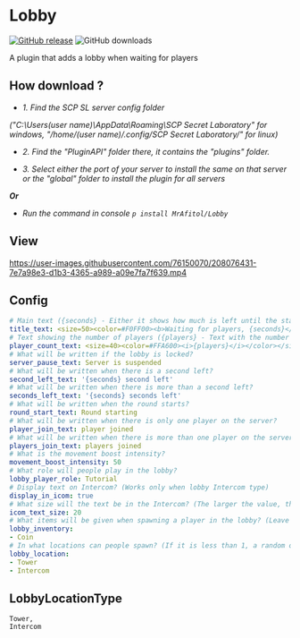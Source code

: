 # Lobby
[![GitHub release](https://flat.badgen.net/github/release/MrAfitol/Lobby)](https://github.com/MrAfitol/Lobby/releases/)
![GitHub downloads](https://flat.badgen.net/github/assets-dl/MrAfitol/Lobby)


A plugin that adds a lobby when waiting for players
## How download ?
   - *1. Find the SCP SL server config folder*
   
   *("C:\Users\(user name)\AppData\Roaming\SCP Secret Laboratory\" for windows, "/home/(user name)/.config/SCP Secret Laboratory/" for linux)*
  
   - *2. Find the "PluginAPI" folder there, it contains the "plugins" folder.*
  
   - *3. Select either the port of your server to install the same on that server or the "global" folder to install the plugin for all servers*
  
  ***Or***
  
   - *Run the command in console `p install MrAfitol/Lobby`*
  
## View
https://user-images.githubusercontent.com/76150070/208076431-7e7a98e3-d1b3-4365-a989-a09e7fa7f639.mp4


## Config
```yml
# Main text ({seconds} - Either it shows how much is left until the start, or the server status is "Server is suspended", "Round starting")
title_text: <size=50><color=#F0FF00><b>Waiting for players, {seconds}</b></color></size>
# Text showing the number of players ({players} - Text with the number of players)
player_count_text: <size=40><color=#FFA600><i>{players}</i></color></size>
# What will be written if the lobby is locked?
server_pause_text: Server is suspended
# What will be written when there is a second left?
second_left_text: '{seconds} second left'
# What will be written when there is more than a second left?
seconds_left_text: '{seconds} seconds left'
# What will be written when the round starts?
round_start_text: Round starting
# What will be written when there is only one player on the server?
player_join_text: player joined
# What will be written when there is more than one player on the server?
players_join_text: players joined
# What is the movement boost intensity?
movement_boost_intensity: 50
# What role will people play in the lobby?
lobby_player_role: Tutorial
# Display text on Intercom? (Works only when lobby Intercom type)
display_in_icom: true
# What size will the text be in the Intercom? (The larger the value, the smaller it will be)
icom_text_size: 20
# What items will be given when spawning a player in the lobby? (Leave blank to keep inventory empty)
lobby_inventory:
- Coin
# In what locations can people spawn? (If it is less than 1, a random one will be selected)
lobby_location:
- Tower
- Intercom
```

## LobbyLocationType
```
Tower,
Intercom
```
